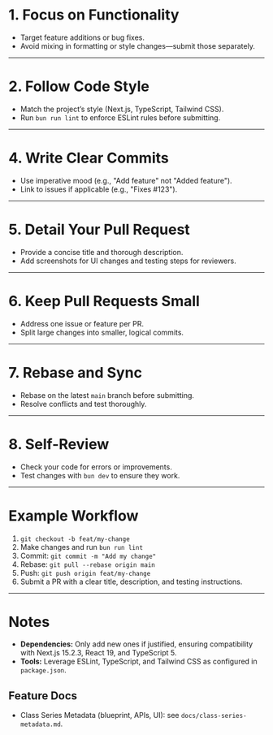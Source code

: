 # 1. **Focus on Functionality**

- Target feature additions or bug fixes.
- Avoid mixing in formatting or style changes—submit those separately.

---

# 2. **Follow Code Style**

- Match the project’s style (Next.js, TypeScript, Tailwind CSS).
- Run `bun run lint` to enforce ESLint rules before submitting.

---

# 4. **Write Clear Commits**

- Use imperative mood (e.g., "Add feature" not "Added feature").
- Link to issues if applicable (e.g., "Fixes #123").

---

# 5. **Detail Your Pull Request**

- Provide a concise title and thorough description.
- Add screenshots for UI changes and testing steps for reviewers.

---

# 6. **Keep Pull Requests Small**

- Address one issue or feature per PR.
- Split large changes into smaller, logical commits.

---

# 7. **Rebase and Sync**

- Rebase on the latest `main` branch before submitting.
- Resolve conflicts and test thoroughly.

---

# 8. **Self-Review**

- Check your code for errors or improvements.
- Test changes with `bun dev` to ensure they work.

---

# Example Workflow

1. `git checkout -b feat/my-change`
2. Make changes and run `bun run lint`
3. Commit: `git commit -m "Add my change"`
4. Rebase: `git pull --rebase origin main`
5. Push: `git push origin feat/my-change`
6. Submit a PR with a clear title, description, and testing instructions.

---

# Notes

- **Dependencies:** Only add new ones if justified, ensuring compatibility with Next.js 15.2.3, React 19, and TypeScript 5.
- **Tools:** Leverage ESLint, TypeScript, and Tailwind CSS as configured in `package.json`.

## Feature Docs

- Class Series Metadata (blueprint, APIs, UI): see `docs/class-series-metadata.md`.
